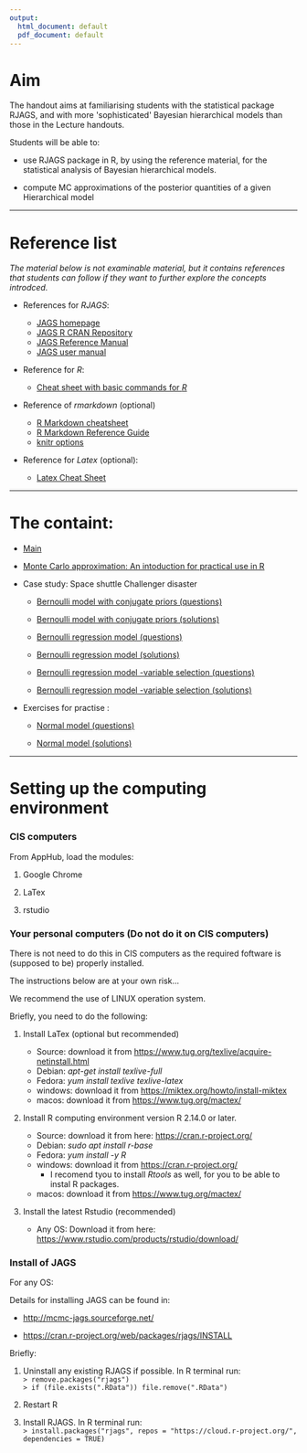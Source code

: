 ```yaml
---
output:
  html_document: default
  pdf_document: default
---
```




# Aim

The handout aims at familiarising students with the statistical package RJAGS, and  with more 'sophisticated' Bayesian hierarchical models than those in the Lecture handouts. 

Students will be able to:   

+ use RJAGS package in R, by using the reference material, for the statistical analysis of Bayesian hierarchical models.

+ compute MC approximations of the posterior quantities of a given Hierarchical model


---

# Reference list    

*The material below is not examinable material, but it contains references that students can follow if they want to further explore the concepts introdced.*

+ References for *RJAGS*:  
    + [JAGS homepage](http://mcmc-jags.sourceforge.net)  
    + [JAGS R CRAN Repository](https://cran.r-project.org/web/packages/rjags/index.html)  
    + [JAGS Reference Manual](https://cran.r-project.org/web/packages/rjags/rjags.pdf)  
    + [JAGS user manual](https://sourceforge.net/projects/mcmc-jags/files/Manuals/4.x/jags_user_manual.pdf/download) 

+ Reference for *R*:  
    + [Cheat sheet with basic commands for *R*](https://www.rstudio.com/wp-content/uploads/2016/10/r-cheat-sheet-3.pdf)   

+ Reference of *rmarkdown* (optional)  
    + [R Markdown cheatsheet](https://www.rstudio.com/wp-content/uploads/2016/03/rmarkdown-cheatsheet-2.0.pdf)  
    + [R Markdown Reference Guide](http://442r58kc8ke1y38f62ssb208-wpengine.netdna-ssl.com/wp-content/uploads/2015/03/rmarkdown-reference.pdf)  
    + [knitr options](https://yihui.name/knitr/options)

+ Reference for *Latex* (optional):  
    + [Latex Cheat Sheet](https://wch.github.io/latexsheet/latexsheet-a4.pdf)  


---
    
# The containt:

+ [Main](http://htmlpreview.github.io/?https://github.com/georgios-stats/Bayesian_Statistics/blob/master/main.nb.html)

+ [Monte Carlo approximation: An intoduction  for practical use in R](http://htmlpreview.github.io/?https://github.com/georgios-stats/Bayesian_Statistics/blob/master/MCapproximators.nb.html)  

+ Case study: Space shuttle Challenger disaster   

  + [Bernoulli model with conjugate priors (questions)](http://htmlpreview.github.io/?https://github.com/georgios-stats/Bayesian_Statistics/blob/master/BernoulliModel_practical.nb.html)

  + [Bernoulli model with conjugate priors (solutions)](http://htmlpreview.github.io/?https://github.com/georgios-stats/Bayesian_Statistics/blob/master/BernoulliModel_full.nb.html)

  + [Bernoulli regression model (questions)](http://htmlpreview.github.io/?https://github.com/georgios-stats/Bayesian_Statistics/blob/master/BernoulliRegressionModel_practical.nb.html)  

  + [Bernoulli regression model (solutions)](http://htmlpreview.github.io/?https://github.com/georgios-stats/Bayesian_Statistics/blob/master/BernoulliRegressionModel_full.nb.html) 
  
  + [Bernoulli regression model -variable selection (questions)](http://htmlpreview.github.io/?https://github.com/georgios-stats/Bayesian_Statistics/blob/master/BernoulliRegressionModelVS_practical.nb.html)  
  
  + [Bernoulli regression model -variable selection (solutions)](http://htmlpreview.github.io/?https://github.com/georgios-stats/Bayesian_Statistics/blob/master/BernoulliRegressionModelVS_full.nb.html)  
  
+ Exercises for practise   :  


  + [Normal model (questions)](http://htmlpreview.github.io/?https://github.com/georgios-stats/Bayesian_Statistics/blob/master/NormalModel_practical.nb.html) 

  + [Normal model (solutions)](http://htmlpreview.github.io/?https://github.com/georgios-stats/Bayesian_Statistics/blob/master/NormalModel_full.nb.html) 


---

# Setting up the computing environment  

### CIS computers

From AppHub, load the modules:  

1. Google Chrome  

2. LaTex

3. rstudio  

### Your personal computers  (Do not do it on CIS computers)

There is not need to do this in CIS computers as the required foftware is (supposed to be) properly installed.

The instructions below are at your own risk...

We recommend the use of LINUX operation system. 

Briefly, you need to do the following:  

1. Install LaTex (optional but recommended)  
    + Source: download it from <https://www.tug.org/texlive/acquire-netinstall.html> 
    + Debian:  *apt-get install texlive-full*  
    + Fedora:  *yum install texlive texlive-latex*   
    + windows: download it from <https://miktex.org/howto/install-miktex>
    + macos: download it from <https://www.tug.org/mactex/>

2. Install R computing environment  version R 2.14.0 or later.   
    + Source: download it from here: <https://cran.r-project.org/>  
    + Debian:  *sudo apt install r-base*  
    + Fedora:  *yum install -y R*   
    + windows: download it from <https://cran.r-project.org/>  
        + I recomend tyou to install *Rtools* as well, for you to be able to instal R packages.  
    + macos: download it from <https://www.tug.org/mactex/>  

3. Install the latest Rstudio (recommended)  
    + Any OS: Download it from here: <https://www.rstudio.com/products/rstudio/download/>  


### Install of JAGS   

For any OS:

Details for installing JAGS can be found in:  

+  <http://mcmc-jags.sourceforge.net/>   

+  <https://cran.r-project.org/web/packages/rjags/INSTALL>  

Briefly:  

1. Uninstall any existing RJAGS if possible. In R terminal run:  
    `> remove.packages("rjags")`   
    `> if (file.exists(".RData")) file.remove(".RData")`  

2. Restart R  

3. Install RJAGS. In R terminal run:  
    `> install.packages("rjags", repos = "https://cloud.r-project.org/", dependencies = TRUE)`  

 




  







